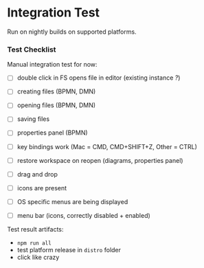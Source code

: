 # Integration Test

Run on nightly builds on supported platforms.


### Test Checklist

Manual integration test for now:

* [ ] double click in FS opens file in editor (existing instance _?_)
* [ ] creating files (BPMN, DMN)
* [ ] opening files (BPMN, DMN)
* [ ] saving files
* [ ] properties panel (BPMN)
* [ ] key bindings work (Mac = CMD, CMD+SHIFT+Z, Other = CTRL)
* [ ] restore workspace on reopen (diagrams, properties panel)
* [ ] drag and drop
* [ ] icons are present
* [ ] OS specific menus are being displayed
* [ ] menu bar (icons, correctly disabled + enabled)


Test result artifacts:

* `npm run all`
* test platform release in `distro` folder
* click like crazy
